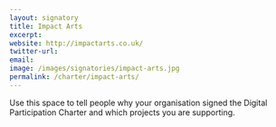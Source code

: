 ```yaml
---
layout: signatory
title: Impact Arts
excerpt: 
website: http://impactarts.co.uk/
twitter-url: 
email: 
image: /images/signatories/impact-arts.jpg
permalink: /charter/impact-arts/
---
```


Use this space to tell people why your organisation signed the Digital Participation Charter and which projects you are supporting.

